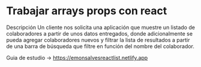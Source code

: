 # Trabajar arrays props con react

Descripción
Un cliente nos solicita una aplicación que muestre un listado de colaboradores a partir de
unos datos entregados, donde adicionalmente se pueda agregar colaboradores nuevos y
filtrar la lista de resultados a partir de una barra de búsqueda que filtre en función del
nombre del colaborador.

Guia de estudio -> https://emonsalvesreactlist.netlify.app
